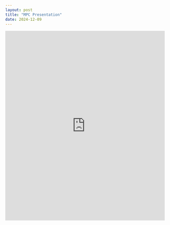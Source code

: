 ```yaml
---
layout: post
title: "MPC Presentation"
date: 2024-12-09
---
```


<iframe src="https://github.com/chunkybeefbombs/skills-github-pages/blob/main/pdfs/Ryan_Mauery_final_paper.pdf" style="width:100%; height:600px;" frameborder="0">
    Your browser does not support PDFs. Please <a href="https://github.com/chunkybeefbombs/skills-github-pages/blob/main/pdfs/Ryan_Mauery_final_paper.pdf">download the PDF</a> to view it.
</iframe>

